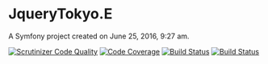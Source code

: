 JqueryTokyo.E
=============

A Symfony project created on June 25, 2016, 9:27 am.

[![Scrutinizer Code Quality](https://scrutinizer-ci.com/g/HappyDays-jQuery/FriendsForSymfony/badges/quality-score.png?b=master)](https://scrutinizer-ci.com/g/HappyDays-jQuery/FriendsForSymfony/?branch=master)
[![Code Coverage](https://scrutinizer-ci.com/g/HappyDays-jQuery/FriendsForSymfony/badges/coverage.png?b=master)](https://scrutinizer-ci.com/g/HappyDays-jQuery/FriendsForSymfony/?branch=master)
[![Build Status](https://scrutinizer-ci.com/g/HappyDays-jQuery/FriendsForSymfony/badges/build.png?b=master)](https://scrutinizer-ci.com/g/HappyDays-jQuery/FriendsForSymfony/build-status/master)
[![Build Status](https://travis-ci.org/HappyDays-jQuery/FriendsForSymfony.svg?branch=master)](https://travis-ci.org/HappyDays-jQuery/FriendsForSymfony)